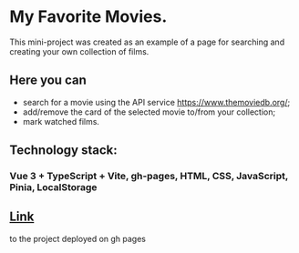 # My Favorite Movies.

This mini-project was created as an example of a page for searching and creating your own collection of films.

## Here you can

- search for a movie using the API service https://www.themoviedb.org/;
- add/remove the card of the selected movie to/from your collection;
- mark watched films.

## Technology stack:

### Vue 3 + TypeScript + Vite, gh-pages, HTML, CSS, JavaScript, Pinia, LocalStorage

## [Link](https://vladimirgromyko.github.io/movie-search/) 
to the project deployed on gh pages